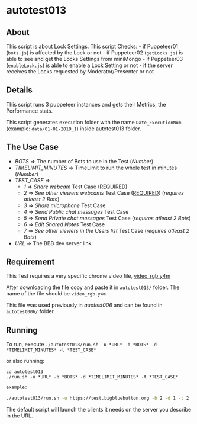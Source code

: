 # autotest013

## About

This script is about Lock Settings.
This script Checks:
    - if Puppeteer01 (`bots.js`) is affected by the Lock or not
    - if Puppeteer02 (`getLocks.js`) is able to see and get the Locks Settings from miniMongo
    - if Puppeteer03 (`enableLock.js`) is able to enable a Lock Setting or not
    - if the server receives the Locks requested by Moderator/Presenter or not

## Details

This script runs 3 puppeteer instances and gets their Metrics, the Performance stats.

This script generates execution folder with the name `Date_ExecutionNum` (example: `data/01-01-2019_1`) inside autotest013 folder.

## The Use Case

- *BOTS* => The number of Bots to use in the Test (_Number_)
- *TIMELIMIT_MINUTES* => TimeLimit to run the whole test in minutes (_Number_)
- *TEST_CASE* =>
    - *1* => *Share webcam* Test Case ([REQUIRED](#requirement))
    - *2* => *See other viewers webcams* Test Case ([REQUIRED](#requirement)) (_requires atleast 2 Bots_)
    - *3* => *Share microphone* Test Case
    - *4* => *Send Public chat messages* Test Case
    - *5* => *Send Private chat messages* Test Case (_requires atleast 2 Bots_)
    - *6* => *Edit Shared Notes* Test Case
    - *7* => *See other viewers in the Users list* Test Case (_requires atleast 2 Bots_)
- *URL* => The BBB dev server link.

## Requirement

This Test requires a very specific chrome video file,
[video_rgb.y4m](https://docs.google.com/uc?export=download&id=1I1ehFgKUraSCqCbB4VpxG5KkxQ1o7dKZ)

After downloading the file copy and paste it in `autotest013/` folder.
The name of the file should be `video_rgb.y4m`.

This file was used previously in *auotest006* and can be found in `autotest006/` folder. 

## Running

To run, execute `./autotest013/run.sh -u *URL* -b *BOTS* -d *TIMELIMIT_MINUTES* -t *TEST_CASE*` 

or also running: 

```
cd autotest013
./run.sh -u *URL* -b *BOTS* -d *TIMELIMIT_MINUTES* -t *TEST_CASE*
```

~~~bash
example: 

./autotest013/run.sh -u https://test.bigbluebutton.org -b 2 -d 1 -t 2
~~~

The default script will launch the clients it needs on the server you describe in the URL.